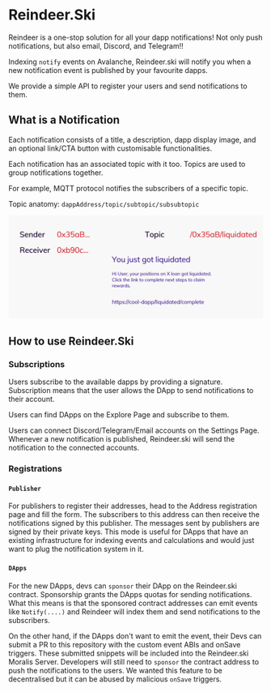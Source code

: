 # Reindeer.Ski

Reindeer is a one-stop solution for all your dapp notifications! Not only push notifications, but also email, Discord, and Telegram!!

Indexing `notify` events on Avalanche, Reindeer.ski will notify you when a new notification event is published by your favourite dapps.

We provide a simple API to register your users and send notifications to them.

## What is a Notification

Each notification consists of a title, a description, dapp display image, and an optional link/CTA button with customisable functionalities.

Each notification has an associated topic with it too. Topics are used to group notifications together.

For example, MQTT protocol notifies the subscribers of a specific topic.

Topic anatomy: `dappAddress/topic/subtopic/subsubtopic`

<!-- Notification Screenshot -->

![](./docs/images/notification.png)

## How to use Reindeer.Ski

### Subscriptions

Users subscribe to the available dapps by providing a signature. Subscription means that the user allows the DApp to send notifications to their account.

Users can find DApps on the Explore Page and subscribe to them.

Users can connect Discord/Telegram/Email accounts on the Settings Page. Whenever a new notification is published, Reindeer.ski will send the notification to the connected accounts.

### Registrations

#### `Publisher`

For publishers to register their addresses, head to the Address registration page and fill the form.
The subscribers to this address can then receive the notifications signed by this publisher. The messages sent by publishers are signed by their private keys. This mode is useful for DApps that have an existing infrastructure for indexing events and calculations and would just want to plug the notification system in it.

#### `DApps`

For the new DApps, devs can `sponsor` their DApp on the Reindeer.ski contract. Sponsorship grants the DApps quotas for sending notifications. What this means is that the sponsored contract addresses can emit events like `Notify(....)` and Reindeer will index them and send notifications to the subscribers.

On the other hand, if the DApps don't want to emit the event, their Devs can submit a PR to this repository with the custom event ABIs and onSave triggers. These submitted snippets will be included into the Reindeer.ski Moralis Server. Developers will still need to `sponsor` the contract address to push the notifications to the users.
We wanted this feature to be decentralised but it can be abused by malicious `onSave` triggers.
